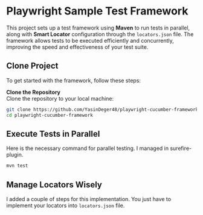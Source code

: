 # Playwright Sample Test Framework

This project sets up a test framework using **Maven** to run tests in parallel, along with **Smart Locator** configuration through the `locators.json` file. The framework allows tests to be executed efficiently and concurrently, improving the speed and effectiveness of your test suite.


## Clone Project

To get started with the framework, follow these steps:

**Clone the Repository**  
   Clone the repository to your local machine:

   ```bash
   git clone https://github.com/YasinDeger48/playwright-cucumber-framework.git
   cd playwright-cucumber-framework
   ```

## Execute Tests in Parallel

Here is the necessary command for parallel testing. I managed in surefire-plugin.


   ```bash
  mvn test
   ```
## Manage Locators Wisely

I added a couple of steps for this implementation. You just have to implement your locators into `locators.json` file.



